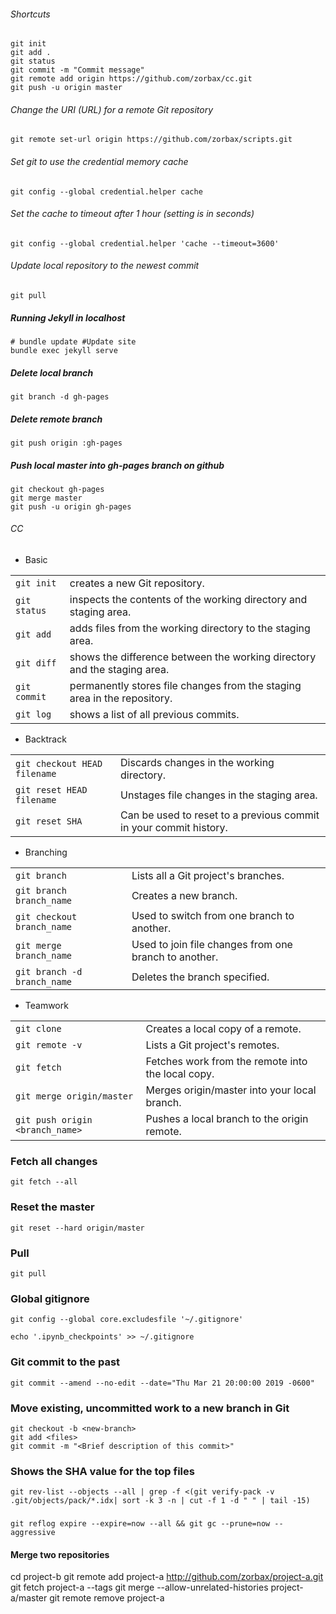 ###### Shortcuts
```
git init
git add .
git status
git commit -m "Commit message"
git remote add origin https://github.com/zorbax/cc.git
git push -u origin master
```

###### Change the URI (URL) for a remote Git repository

```
git remote set-url origin https://github.com/zorbax/scripts.git
```

###### Set git to use the credential memory cache

```
git config --global credential.helper cache
```
###### Set the cache to timeout after 1 hour (setting is in seconds)

```
git config --global credential.helper 'cache --timeout=3600'
```
###### Update local repository to the newest commit

```
git pull
```
##### Running Jekyll in localhost
```
# bundle update #Update site
bundle exec jekyll serve
```

##### Delete local branch

```
git branch -d gh-pages
```
##### Delete remote branch
```
git push origin :gh-pages
```
##### Push local master *into* gh-pages branch on github
```i
git checkout gh-pages
git merge master
git push -u origin gh-pages
```

###### CC

* Basic

|      |     |
|:--- | --- |
|`git init`| creates a new Git repository.|
|`git status` | inspects the contents of the working directory and staging area.|
|`git add`| adds files from the working directory to the staging area.|
|`git diff` | shows the difference between the working directory and the staging area.|
|`git commit` | permanently stores file changes from the staging area in the repository.|
|`git log` | shows a list of all previous commits.|

* Backtrack

|      |     |
|:--- | --- |
|`git checkout HEAD filename` | Discards changes in the working directory.|
|`git reset HEAD filename` | Unstages file changes in the staging area.|
|`git reset SHA` | Can be used to reset to a previous commit in your commit history.|

* Branching

|      |     |
|:--- | --- |
|`git branch` | Lists all a Git project's branches.|
|`git branch branch_name` | Creates a new branch.|
|`git checkout branch_name` | Used to switch from one branch to another.|
|`git merge branch_name` | Used to join file changes from one branch to another.|
|`git branch -d branch_name` | Deletes the branch specified.|

* Teamwork

|      |     |
|:--- | --- |
|`git clone`| Creates a local copy of a remote.|
|`git remote -v`| Lists a Git project's remotes.|
|`git fetch`| Fetches work from the remote into the local copy.|
|`git merge origin/master`| Merges origin/master into your local branch.|
|`git push origin <branch_name>`| Pushes a local branch to the origin remote.|


### Fetch all changes

```
git fetch --all
```

### Reset the master

```
git reset --hard origin/master
```

### Pull

```
git pull
```

### Global gitignore

```
git config --global core.excludesfile '~/.gitignore'

echo '.ipynb_checkpoints' >> ~/.gitignore
```

### Git commit to the past
```
git commit --amend --no-edit --date="Thu Mar 21 20:00:00 2019 -0600"
```

### Move existing, uncommitted work to a new branch in Git

```
git checkout -b <new-branch>
git add <files>
git commit -m "<Brief description of this commit>"
```
### Shows the SHA value for the top files
```
git rev-list --objects --all | grep -f <(git verify-pack -v .git/objects/pack/*.idx| sort -k 3 -n | cut -f 1 -d " " | tail -15)
```
###
```
git reflog expire --expire=now --all && git gc --prune=now --aggressive
```


#### Merge two repositories
cd project-b
git remote add project-a http://github.com/zorbax/project-a.git
git fetch project-a --tags
git merge --allow-unrelated-histories project-a/master
git remote remove project-a
